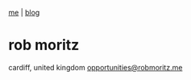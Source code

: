 [me](https://robmoritz.me/me) | [blog](https://robmoritz.me/blog)

# rob moritz

cardiff, united kingdom
opportunities@robmoritz.me

